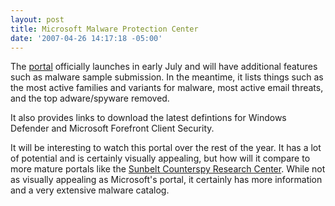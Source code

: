 ```yaml
---
layout: post
title: Microsoft Malware Protection Center
date: '2007-04-26 14:17:18 -05:00'
---
```


The [portal](http://www.microsoft.com/security/portal/) officially launches in early July and will have additional features such as malware sample submission. In the meantime, it lists things such as the most active families and variants for malware, most active email threats, and the top adware/spyware removed.

It also provides links to download the latest defintions for Windows Defender and Microsoft Forefront Client Security.

It will be interesting to watch this portal over the rest of the year. It has a lot of potential and is certainly visually appealing, but how will it compare to more mature portals like the [Sunbelt Counterspy Research Center](http://research.sunbelt-software.com/). While not as visually appealing as Microsoft's portal, it certainly has more information and a very extensive malware catalog.
